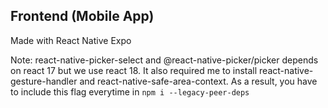 ## Frontend (Mobile App)

Made with React Native Expo

Note: react-native-picker-select and @react-native-picker/picker depends on react 17 but we use react 18. It also required me to install react-native-gesture-handler and react-native-safe-area-context. As a result, you have to include this flag everytime in `npm i --legacy-peer-deps`
